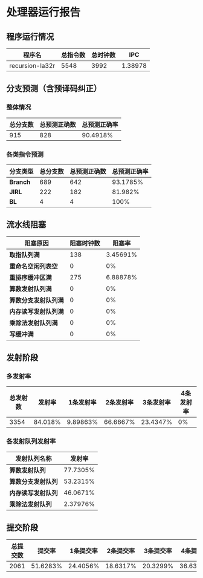# 处理器运行报告
## 程序运行情况
|程序名|总指令数|总时钟数|IPC|
|---|---|---|---|
|recursion-la32r|5548|3992|1.38978|

## 分支预测（含预译码纠正）
### 整体情况
|总分支数|总预测正确数|总预测正确率|
|---|---|---|
|915|828|90.4918%|

### 各类指令预测
|分支类型|总分支数|总预测正确数|总预测正确率|
|---|---|---|---|
|**Branch**| 689 | 642 | 93.1785%|
|**JIRL**| 222 | 182 | 81.982%|
|**BL**| 4 | 4 | 100%|

## 流水线阻塞
|阻塞原因|阻塞时钟数|阻塞率|
|---|---|---|
|**取指队列满**| 138 | 3.45691%|
|**重命名空闲列表空**|0 | 0%|
|**重排序缓冲区满**|275 | 6.88878%|
|**算数发射队列满**|0 | 0%|
|**算数分支发射队列满**|0 | 0%|
|**内存读写发射队列满**|0 | 0%|
|**乘除法发射队列满**|0 | 0%|
|**写缓冲满**|0 | 0%|

## 发射阶段
### 多发射率
|总发射数|发射率|1条发射率|2条发射率|3条发射率|4条发射率|
|---|---|---|---|---|---|
|3354|84.018%|9.89863%|66.6667%|23.4347%|0%|

### 各发射队列发射率
|发射队列名称|发射率|
|---|---|
|**算数发射队列**|77.7305%|
|**算数分支发射队列**|53.2315%|
|**内存读写发射队列**|46.0671%|
|**乘除法发射队列**|2.37976%|

## 提交阶段
|总提交数|提交率|1条提交率|2条提交率|3条提交率|4条提交率|
|---|---|---|---|---|---|
|2061|51.6283%|24.4056%|18.6317%|20.3299%|36.6327%|
